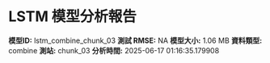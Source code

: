 # LSTM 模型分析報告
**模型ID:** lstm_combine_chunk_03
**測試 RMSE:** NA
**模型大小:** 1.06 MB
**資料類型:** combine
**測站:** chunk_03
**分析時間:** 2025-06-17 01:16:35.179908

